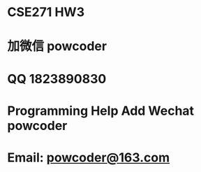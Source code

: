 # CSE271 HW3
# 加微信 powcoder

# QQ 1823890830

# Programming Help Add Wechat powcoder

# Email: powcoder@163.com

